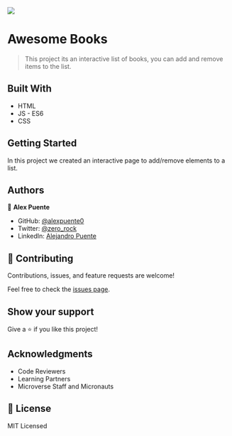 ![](https://img.shields.io/badge/Microverse-blueviolet)

# Awesome Books

> This project its an interactive list of books, you can add and remove items to the list.

## Built With

- HTML
- JS - ES6
- CSS

## Getting Started

In this project we created an interactive page to add/remove elements to a list.

## Authors

👤 **Alex Puente**

- GitHub: [@alexpuente0](https://github.com/alexpuente0)
- Twitter: [@zero_rock](https://twitter.com/zero_rock)
- LinkedIn: [Alejandro Puente](https://www.linkedin.com/in/alejandro-puente-farías-154a7629/)

## 🤝 Contributing

Contributions, issues, and feature requests are welcome!

Feel free to check the [issues page](https://github.com/alexpuente0/awesome_books_es6/issues).

## Show your support

Give a ⭐️ if you like this project!

## Acknowledgments

- Code Reviewers
- Learning Partners
- Microverse Staff and Micronauts

## 📝 License

MIT Licensed
